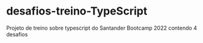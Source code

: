 # desafios-treino-TypeScript
Projeto de treino sobre typescript do Santander Bootcamp 2022 contendo 4 desafios
